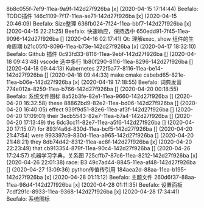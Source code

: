 8b8c055f-7ef9-11ea-9a9f-142d27f926ba [x] (2020-04-15 17:14:44) Beefalo: TODO插件
146c1109-7f17-11ea-ae71-142d27f926ba [x] (2020-04-15 20:46:09) Beefalo: Size整理
636fb024-7f24-11ea-bbf7-142d27f926ba [x] (2020-04-15 22:21:25) Beefalo: 快速响应，保持选中
650edd91-7f45-11ea-9096-142d27f926ba [] (2020-04-16 02:17:41) Qt: 理解exec, show 组件的生命周期
b21c05f0-8096-11ea-b73e-142d27f926ba [x] (2020-04-17 18:32:10) Beefalo: Github 插件
0c93fd33-8116-11ea-9ebf-142d27f926ba [] (2020-04-18 09:43:48) vscode 选中多行
1b80f290-8116-11ea-8296-142d27f926ba [] (2020-04-18 09:44:13) ﻿Kubernetes
272f5a77-8116-11ea-be14-142d27f926ba [] (2020-04-18 09:44:33) make cmake
cabebd65-821e-11ea-b06e-142d27f926ba [x] (2020-04-19 17:18:55) Beefalo: 词典发音
774e012a-8259-11ea-b766-142d27f926ba [] (2020-04-20 00:18:55) Beefalo: 系统文件图标
8a52b3fe-82e1-11ea-9660-142d27f926ba [] (2020-04-20 16:32:58) these
88862bd9-82e2-11ea-bd06-142d27f926ba [] (2020-04-20 16:40:05) effect
939f9d51-82e6-11ea-af3f-142d27f926ba [] (2020-04-20 17:09:01) their
3ecb5543-82e7-11ea-b7a4-142d27f926ba [] (2020-04-20 17:13:49) ths
6dc3cc11-82e7-11ea-a5f6-142d27f926ba [] (2020-04-20 17:15:07) for
893f4a6d-830d-11ea-bcf5-142d27f926ba [] (2020-04-20 21:47:54) were
993397c9-830d-11ea-a965-142d27f926ba [] (2020-04-20 21:48:21) they
8db74d42-8312-11ea-ac6f-142d27f926ba [x] (2020-04-20 22:23:49) that
cb913354-879f-11ea-90c4-142d27f926ba [] (2020-04-26 17:24:57) 机器学习字典，关系图
725cffb7-87c6-11ea-8212-142d27f926ba [x] (2020-04-26 22:01:38) race: B3
49c7ad44-8845-11ea-af48-142d27f926ba [] (2020-04-27 13:09:36) python传值传引用
184aea2d-88aa-11ea-b195-142d27f926ba [x] (2020-04-28 01:11:12) Beefalo: 主题文件
260d6f37-88aa-11ea-98d4-142d27f926ba [x] (2020-04-28 01:11:35) Beefalo: 设置面板
7cdf291c-8933-11ea-9368-142d27f926ba [x] (2020-04-28 17:34:41) Beefalo: 系统图标
